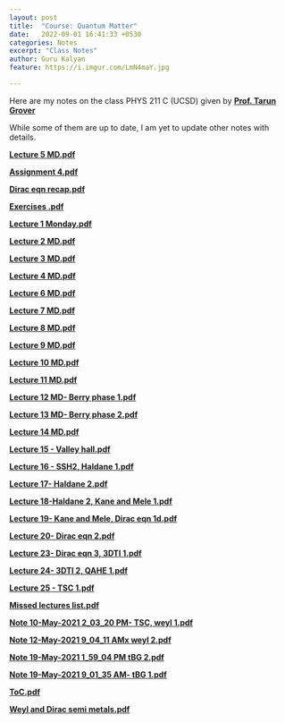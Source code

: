 ```yaml
---
layout: post
title:  "Course: Quantum Matter"
date:   2022-09-01 16:41:33 +0530
categories: Notes
excerpt: "Class Notes"
author: Guru Kalyan
feature: https://i.imgur.com/LmN4maY.jpg

---
```

Here are my notes on the class PHYS 211 C (UCSD) given by **<a href="https://physics.ucsd.edu/Directory/Person/492" target="_blank">
Prof. Tarun Grover</a>**

While some of them are up to date, I am yet to update other notes with details.

**<a href="https://guruzeta.github.io/sun/pdfs/Lecture 5 MD.pdf" target="_blank">Lecture 5 MD.pdf</a>**

**<a href="https://guruzeta.github.io/sun/pdfs/Assignment 4.pdf" target="_blank">Assignment 4.pdf</a>**

**<a href="https://guruzeta.github.io/sun/pdfs/Dirac eqn recap.pdf" target="_blank">Dirac eqn recap.pdf</a>**

**<a href="https://guruzeta.github.io/sun/pdfs/Exercises .pdf" target="_blank">Exercises .pdf</a>**

**<a href="https://guruzeta.github.io/sun/pdfs/Lecture 1 Monday.pdf" target="_blank">Lecture 1 Monday.pdf</a>**

**<a href="https://guruzeta.github.io/sun/pdfs/Lecture 2 MD.pdf" target="_blank">Lecture 2 MD.pdf</a>**

**<a href="https://guruzeta.github.io/sun/pdfs/Lecture 3 MD.pdf" target="_blank">Lecture 3 MD.pdf</a>**

**<a href="https://guruzeta.github.io/sun/pdfs/Lecture 4 MD.pdf" target="_blank">Lecture 4 MD.pdf</a>**

**<a href="https://guruzeta.github.io/sun/pdfs/Lecture 6 MD.pdf" target="_blank">Lecture 6 MD.pdf</a>**

**<a href="https://guruzeta.github.io/sun/pdfs/Lecture 7 MD.pdf" target="_blank">Lecture 7 MD.pdf</a>**

**<a href="https://guruzeta.github.io/sun/pdfs/Lecture 8 MD.pdf" target="_blank">Lecture 8 MD.pdf</a>**

**<a href="https://guruzeta.github.io/sun/pdfs/Lecture 9 MD.pdf" target="_blank">Lecture 9 MD.pdf</a>**

**<a href="https://guruzeta.github.io/sun/pdfs/Lecture 10 MD.pdf" target="_blank">Lecture 10 MD.pdf</a>**

**<a href="https://guruzeta.github.io/sun/pdfs/Lecture 11 MD.pdf" target="_blank">Lecture 11 MD.pdf</a>**

**<a href="https://guruzeta.github.io/sun/pdfs/Lecture 12 MD- Berry phase 1.pdf" target="_blank">Lecture 12 MD- Berry phase 1.pdf</a>**

**<a href="https://guruzeta.github.io/sun/pdfs/Lecture 13 MD- Berry phase 2.pdf" target="_blank">Lecture 13 MD- Berry phase 2.pdf</a>**

**<a href="https://guruzeta.github.io/sun/pdfs/Lecture 14 MD.pdf" target="_blank">Lecture 14 MD.pdf</a>**

**<a href="https://guruzeta.github.io/sun/pdfs/Lecture 15 - Valley hall.pdf" target="_blank">Lecture 15 - Valley hall.pdf</a>**

**<a href="https://guruzeta.github.io/sun/pdfs/Lecture 16 - SSH2, Haldane 1.pdf" target="_blank">Lecture 16 - SSH2, Haldane 1.pdf</a>**

**<a href="https://guruzeta.github.io/sun/pdfs/Lecture 17- Haldane 2.pdf" target="_blank">Lecture 17- Haldane 2.pdf</a>**

**<a href="https://guruzeta.github.io/sun/pdfs/Lecture 18-Haldane 2, Kane and Mele 1.pdf" target="_blank">Lecture 18-Haldane 2, Kane and Mele 1.pdf</a>**

**<a href="https://guruzeta.github.io/sun/pdfs/Lecture 19- Kane and Mele, Dirac eqn 1d.pdf" target="_blank">Lecture 19- Kane and Mele, Dirac eqn 1d.pdf</a>**

**<a href="https://guruzeta.github.io/sun/pdfs/Lecture 20- Dirac eqn 2.pdf" target="_blank">Lecture 20- Dirac eqn 2.pdf</a>**

**<a href="https://guruzeta.github.io/sun/pdfs/Lecture 23- Dirac eqn 3, 3DTI 1.pdf" target="_blank">Lecture 23- Dirac eqn 3, 3DTI 1.pdf</a>**

**<a href="https://guruzeta.github.io/sun/pdfs/Lecture 24- 3DTI 2, QAHE 1.pdf" target="_blank">Lecture 24- 3DTI 2, QAHE 1.pdf</a>**

**<a href="https://guruzeta.github.io/sun/pdfs/Lecture 25 - TSC 1.pdf" target="_blank">Lecture 25 - TSC 1.pdf</a>**

**<a href="https://guruzeta.github.io/sun/pdfs/Missed lectures list.pdf" target="_blank">Missed lectures list.pdf</a>**

**<a href="https://guruzeta.github.io/sun/pdfs/Note 10-May-2021 2_03_20 PM- TSC, weyl 1.pdf" target="_blank">Note 10-May-2021 2_03_20 PM- TSC, weyl 1.pdf</a>**

**<a href="https://guruzeta.github.io/sun/pdfs/Note 12-May-2021 9_04_11 AMx weyl 2.pdf" target="_blank">Note 12-May-2021 9_04_11 AMx weyl 2.pdf</a>**

**<a href="https://guruzeta.github.io/sun/pdfs/Note 19-May-2021 1_59_04 PM tBG 2.pdf" target="_blank">Note 19-May-2021 1_59_04 PM tBG 2.pdf</a>**

**<a href="https://guruzeta.github.io/sun/pdfs/Note 19-May-2021 9_01_35 AM- tBG 1.pdf" target="_blank">Note 19-May-2021 9_01_35 AM- tBG 1.pdf</a>**

**<a href="https://guruzeta.github.io/sun/pdfs/ToC.pdf" target="_blank">ToC.pdf</a>**

**<a href="https://guruzeta.github.io/sun/pdfs/Weyl and Dirac semi metals.pdf" target="_blank">Weyl and Dirac semi metals.pdf</a>**
